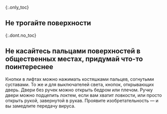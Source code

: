 {:.only_toc}
## Не трогайте поверхности

{:.dont.no_toc}
## Не касайтесь пальцами поверхностей в общественных местах, придумай что-то поинтереснее

Кнопки в лифтах можно нажимать костяшками пальцев, согнутыми суставами. То же и для выключателей света, кнопок, открывающих дверь. Двери без ручек можно открыть бедром или плечом. Ручку двери можно подцепить локтем, если вам хватит ловкости, или просто открыть рукой, завернутой в рукав. Проявите изобретательность — и вы замедлите передачу вируса.
